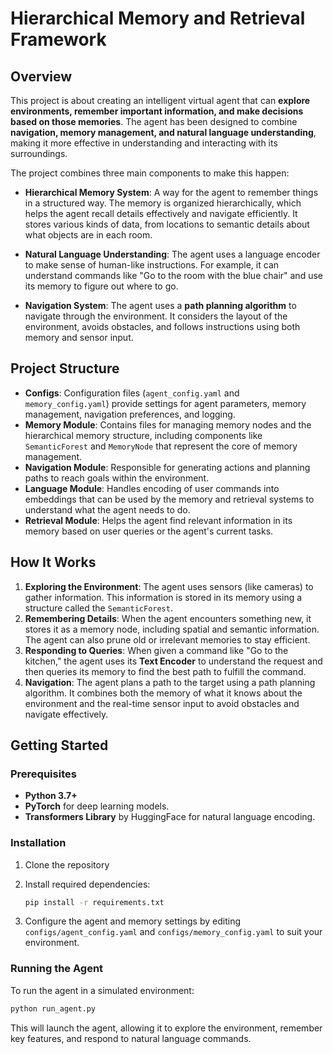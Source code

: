 # Hierarchical Memory and Retrieval Framework

## Overview

This project is about creating an intelligent virtual agent that can **explore environments, remember important information, and make decisions based on those memories**. The agent has been designed to combine **navigation, memory management, and natural language understanding**, making it more effective in understanding and interacting with its surroundings.


The project combines three main components to make this happen:

- **Hierarchical Memory System**: A way for the agent to remember things in a structured way. The memory is organized hierarchically, which helps the agent recall details effectively and navigate efficiently. It stores various kinds of data, from locations to semantic details about what objects are in each room.

- **Natural Language Understanding**: The agent uses a language encoder to make sense of human-like instructions. For example, it can understand commands like "Go to the room with the blue chair" and use its memory to figure out where to go.

- **Navigation System**: The agent uses a **path planning algorithm** to navigate through the environment. It considers the layout of the environment, avoids obstacles, and follows instructions using both memory and sensor input.


## Project Structure

- **Configs**: Configuration files (`agent_config.yaml` and `memory_config.yaml`) provide settings for agent parameters, memory management, navigation preferences, and logging.
- **Memory Module**: Contains files for managing memory nodes and the hierarchical memory structure, including components like `SemanticForest` and `MemoryNode` that represent the core of memory management.
- **Navigation Module**: Responsible for generating actions and planning paths to reach goals within the environment.
- **Language Module**: Handles encoding of user commands into embeddings that can be used by the memory and retrieval systems to understand what the agent needs to do.
- **Retrieval Module**: Helps the agent find relevant information in its memory based on user queries or the agent's current tasks.

## How It Works

1. **Exploring the Environment**: The agent uses sensors (like cameras) to gather information. This information is stored in its memory using a structure called the `SemanticForest`.
2. **Remembering Details**: When the agent encounters something new, it stores it as a memory node, including spatial and semantic information. The agent can also prune old or irrelevant memories to stay efficient.
3. **Responding to Queries**: When given a command like "Go to the kitchen," the agent uses its **Text Encoder** to understand the request and then queries its memory to find the best path to fulfill the command.
4. **Navigation**: The agent plans a path to the target using a path planning algorithm. It combines both the memory of what it knows about the environment and the real-time sensor input to avoid obstacles and navigate effectively.

## Getting Started

### Prerequisites
- **Python 3.7+**
- **PyTorch** for deep learning models.
- **Transformers Library** by HuggingFace for natural language encoding.

### Installation
1. Clone the repository

2. Install required dependencies:
   ```bash
   pip install -r requirements.txt
   ```
3. Configure the agent and memory settings by editing `configs/agent_config.yaml` and `configs/memory_config.yaml` to suit your environment.

### Running the Agent
To run the agent in a simulated environment:
```bash
python run_agent.py
```
This will launch the agent, allowing it to explore the environment, remember key features, and respond to natural language commands.
